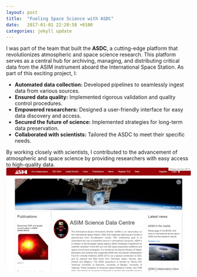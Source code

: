 ```yaml
---
layout: post
title:  "Fueling Space Science with ASDC"
date:   2017-01-01 22:20:58 +0100
categories: jekyll update
---
```





I was part of the team that built the **ASDC**, a cutting-edge platform that revolutionizes atmospheric and space science research. This platform serves as a central hub for archiving, managing, and distributing critical data from the ASIM instrument aboard the International Space Station. As part of this exciting project, I:
* **Automated data collection:** Developed pipelines to seamlessly ingest data from various sources.
* **Ensured data quality:** Implemented rigorous validation and quality control procedures.
* **Empowered researchers:** Designed a user-friendly interface for easy data discovery and access.
* **Secured the future of science:** Implemented strategies for long-term data preservation.
* **Collaborated with scientists:** Tailored the ASDC to meet their specific needs. 

By working closely with scientists, I contributed to the advancement of atmospheric and space science by providing researchers with easy access to high-quality data. 
![galaxy](/images/asdc.png "Galactic Plane")


